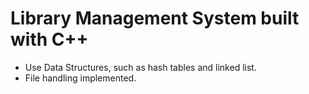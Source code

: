 # Library Management System built with C++

- Use Data Structures, such as hash tables and linked list.
- File handling implemented.
